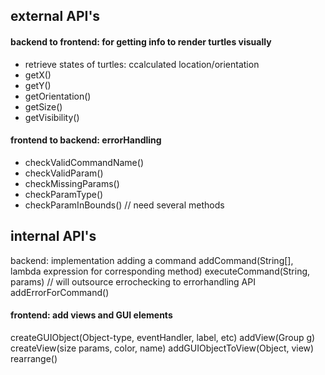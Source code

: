 ## external API's 

#### backend to frontend: for getting info to render turtles visually 

* retrieve states of turtles: ccalculated location/orientation
* getX()
* getY()
* getOrientation()
* getSize()
* getVisibility()

#### frontend to backend: errorHandling
* checkValidCommandName()
* checkValidParam()
* checkMissingParams()
* checkParamType()
* checkParamInBounds() // need several methods


## internal API's

backend: implementation
adding a command 
addCommand(String[], lambda expression for corresponding method)
executeCommand(String, params) // will outsource errochecking to errorhandling API
addErrorForCommand()

#### frontend: add views and GUI elements
createGUIObject(Object-type, eventHandler, label, etc)
addView(Group g)
createView(size params, color, name)
addGUIObjectToView(Object, view)
rearrange()

